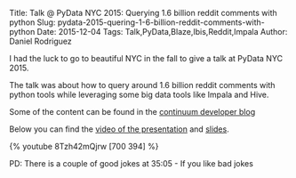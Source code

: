 Title: Talk @ PyData NYC 2015: Querying 1.6 billion reddit comments with python
Slug: pydata-2015-quering-1-6-billion-reddit-comments-with-python
Date: 2015-12-04
Tags: Talk,PyData,Blaze,Ibis,Reddit,Impala
Author: Daniel Rodriguez

I had the luck to go to beautiful NYC in the fall to give a talk at PyData NYC 2015.

The talk was about how to query around 1.6 billion reddit comments with python tools while leveraging
some big data tools like Impala and Hive.

Some of the content can be found in the [continuum developer blog](https://www.continuum.io/blog/developer-blog/querying-17-billion-reddit-comments-anaconda-platform)

Below you can find the [video of the presentation](https://www.youtube.com/watch?v=8Tzh42mQjrw) and [slides](http://www.slideshare.net/DanielRodriguez459/querying-18-billion-reddit-comments-with-python).

{% youtube 8Tzh42mQjrw [700 394] %}

PD: There is a couple of good jokes at 35:05 - If you like bad jokes﻿
